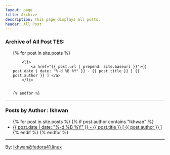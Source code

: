 ```yaml
---
layout: page
title: Archive
description: This page displays all posts.
header: All Post
---
```


### Archive of All Post TES: 

<ul>
    {% for post in site.posts %}

        <li>
            <a href="{{ post.url | prepend: site.baseurl }}">{{ post.date | date: "%-d %B %Y" }} - {{ post.title }} [ {{ post.author }} ] </a>
        </li>


    {% endfor %}
</ul>



***


### Posts by Author : Ikhwan 

<ul>
{% for post in site.posts %}
    {% if post.author contains "Ikhwan" %}
        <li>
            <a href="{{ site.url }}{{ site.baseurl }}{{ post.url}}.html" target="_blank">{{ post.date | date: "%-d %B %Y" }} - {{ post.title }} [ {{ post.author }} ] </a> 
        </li>
    {% endif %}
{% endfor %}
</ul>


***
By: Ikhwan@fedora41.linux